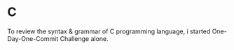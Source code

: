 # C
To review the syntax & grammar of C programming language, i started One-Day-One-Commit Challenge alone.
